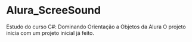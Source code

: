 # Alura_ScreeSound
Estudo do curso C#: Dominando Orientação a Objetos da Alura
O projeto inicia com um projeto inicial já feito.
